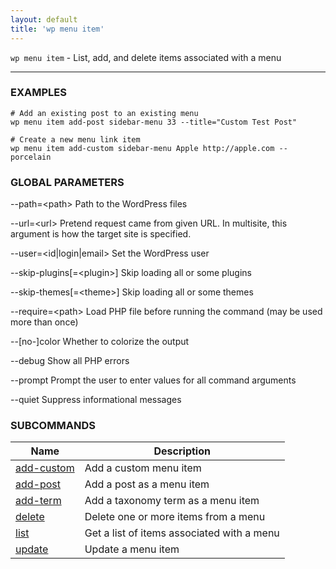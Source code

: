 ```yaml
---
layout: default
title: 'wp menu item'
---
```


`wp menu item` - List, add, and delete items associated with a menu

<hr />

### EXAMPLES

    # Add an existing post to an existing menu
    wp menu item add-post sidebar-menu 33 --title="Custom Test Post"

    # Create a new menu link item
    wp menu item add-custom sidebar-menu Apple http://apple.com --porcelain

### GLOBAL PARAMETERS

  \--path=&lt;path&gt;
      Path to the WordPress files

  \--url=&lt;url&gt;
      Pretend request came from given URL. In multisite, this argument is how the target site is specified.

  \--user=&lt;id|login|email&gt;
      Set the WordPress user

  \--skip-plugins[=&lt;plugin&gt;]
      Skip loading all or some plugins

  \--skip-themes[=&lt;theme&gt;]
      Skip loading all or some themes

  \--require=&lt;path&gt;
      Load PHP file before running the command (may be used more than once)

  \--[no-]color
      Whether to colorize the output

  \--debug
      Show all PHP errors

  \--prompt
      Prompt the user to enter values for all command arguments

  \--quiet
      Suppress informational messages



### SUBCOMMANDS

<table>
	<thead>
	<tr>
		<th>Name</th>
		<th>Description</th>
	</tr>
	</thead>
	<tbody>
		<tr>
			<td><a href="/commands/menu/item/add-custom/">add-custom</a></td>
			<td>Add a custom menu item</td>
		</tr>
		<tr>
			<td><a href="/commands/menu/item/add-post/">add-post</a></td>
			<td>Add a post as a menu item</td>
		</tr>
		<tr>
			<td><a href="/commands/menu/item/add-term/">add-term</a></td>
			<td>Add a taxonomy term as a menu item</td>
		</tr>
		<tr>
			<td><a href="/commands/menu/item/delete/">delete</a></td>
			<td>Delete one or more items from a menu</td>
		</tr>
		<tr>
			<td><a href="/commands/menu/item/list/">list</a></td>
			<td>Get a list of items associated with a menu</td>
		</tr>
		<tr>
			<td><a href="/commands/menu/item/update/">update</a></td>
			<td>Update a menu item</td>
		</tr>
	</tbody>
</table>
